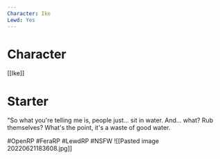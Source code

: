 ```yaml
---
Character: Ike
Lewd: Yes
---
```

# Character
[[Ike]]

# Starter
"So what you're telling me is, people just... sit in water. And... what? Rub themselves? What's the point, it's a waste of good water.

#OpenRP #FeraRP #LewdRP #NSFW
![[Pasted image 20220621183608.jpg]]
